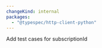 ```yaml
---
changeKind: internal
packages:
  - "@typespec/http-client-python"
---
```


Add test cases for subscriptionId